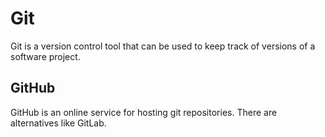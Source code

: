 # Git

Git is a version control tool that can be used to keep track of versions of a software project.

## GitHub

GitHub is an online service for hosting git repositories. There are alternatives like GitLab.
